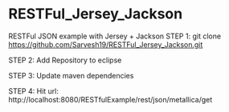 # RESTFul_Jersey_Jackson
RESTFul JSON example with Jersey + Jackson
STEP 1:
git clone https://github.com/Sarvesh19/RESTFul_Jersey_Jackson.git 

STEP 2:
Add Repository to eclipse 

STEP 3:
Update maven dependencies 

STEP 4:
Hit url:
http://localhost:8080/RESTfulExample/rest/json/metallica/get
